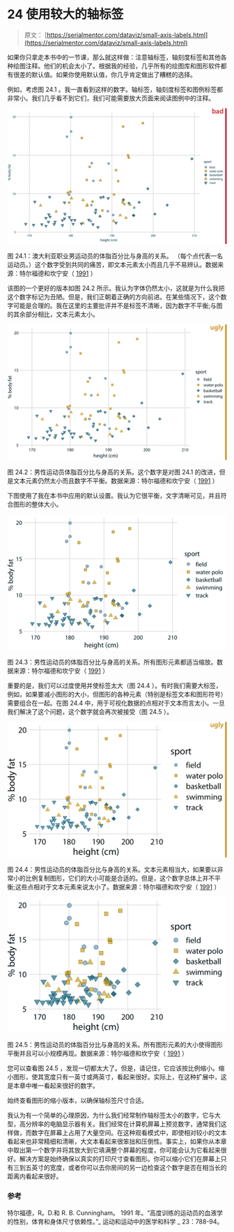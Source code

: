 # 24 使用较大的轴标签

> 原文： [https://serialmentor.com/dataviz/small-axis-labels.html](https://serialmentor.com/dataviz/small-axis-labels.html)

如果你只拿走本书中的一节课，那么就这样做：注意轴标签，轴刻度标签和其他各种绘图注释。他们的机会太小了。根据我的经验，几乎所有的绘图库和图形软件都有很差的默认值。如果你使用默认值，你几乎肯定做出了糟糕的选择。

例如，考虑图 24.1 。我一直看到这样的数字。轴标签，轴刻度标签和图例标签都非常小。我们几乎看不到它们，我们可能需要放大页面来阅读图例中的注释。

![](img/e7e8bd3460311860e6eaad196d30bb59.jpg)

图 24.1：澳大利亚职业男运动员的体脂百分比与身高的关系。 （每个点代表一名运动员。）这个数字受到共同的痛苦，即文本元素太小而且几乎不易辨认。数据来源：特尔福德和坎宁安（ [1991](#ref-Telford-Cunningham-1991) ）

该图的一个更好的版本如图 24.2 所示。我认为字体仍然太小，这就是为什么我把这个数字标记为丑陋。但是，我们正朝着正确的方向前进。在某些情况下，这个数字可能是合理的。我在这里的主要批评并不是标签不清晰，因为数字不平衡;与图的其余部分相比，文本元素太小。

![](img/28aced1882df2b05e2fb254020541d05.jpg)

图 24.2：男性运动员体脂百分比与身高的关系。这个数字是对图 24.1 的改进，但是文本元素仍然太小而且数字不平衡。数据来源：特尔福德和坎宁安（ [1991](#ref-Telford-Cunningham-1991) ）

下图使用了我在本书中应用的默认设置。我认为它很平衡，文字清晰可见，并且符合图形的整体大小。

![](img/8b4457f612e6b7dd6734ca2d51e0161d.jpg)

图 24.3：男性运动员的体脂百分比与身高的关系。所有图形元素都适当缩放。数据来源：特尔福德和坎宁安（ [1991](#ref-Telford-Cunningham-1991) ）

重要的是，我们可以过度使用并使标签太大（图 24.4 ）。有时我们需要大标签，例如，如果要减小图形的大小，但图形的各种元素（特别是标签文本和图形符号）需要组合在一起。在图 24.4 中，用于可视化数据的点相对于文本而言太小。一旦我们解决了这个问题，这个数字就会再次被接受（图 24.5 ）。

![](img/30e093b0ae60d1f10fbda91f19de80d4.jpg)

图 24.4：男性运动员的体脂百分比与身高的关系。文本元素相当大，如果要以非常小的比例复制图形，它们的大小可能是合适的。但是，这个数字总体上并不平衡;这些点相对于文本元素来说太小了。数据来源：特尔福德和坎宁安（ [1991](#ref-Telford-Cunningham-1991) ）

![](img/f3c82f86a468614420a3f361b5c89410.jpg)

图 24.5：男性运动员的体脂百分比与身高的关系。所有图形元素的大小使得图形平衡并且可以小规模再现。数据来源：特尔福德和坎宁安（ [1991](#ref-Telford-Cunningham-1991) ）

您可以查看图 24.5 ，发现一切都太大了。但是，请记住，它应该按比例缩小。缩小图形，使其宽度只有一英寸或两英寸，看起来很好。实际上，在这种扩展中，这是本章中唯一看起来很好的数字。

始终查看图形的缩小版本，以确保轴标签尺寸合适。

我认为有一个简单的心理原因，为什么我们经常制作轴标签太小的数字，它与大型，高分辨率的电脑显示器有关。我们经常在计算机屏幕上预览数字，通常我们这样做，而数字在屏幕上占用了大量空间。在这种观看模式中，即使相对较小的文本看起来也非常精细和清晰，大文本看起来很笨拙和压倒性。事实上，如果你从本章中取出第一个数字并将其放大到它填满整个屏幕的程度，你可能会认为它看起来很好。解决方案是始终确保以真实的打印尺寸查看图形。你可以缩小它们在屏幕上只有三到五英寸的宽度，或者你可以去你房间的另一边检查这个数字是否在相当长的距离内看起来很好。

### 参考

特尔福德，R。D.和 R. B. Cunningham。 1991 年。“高度训练的运动员的血液学的性别，体育和身体尺寸依赖性。”_ 运动和运动中的医学和科学 _ 23：788-94。